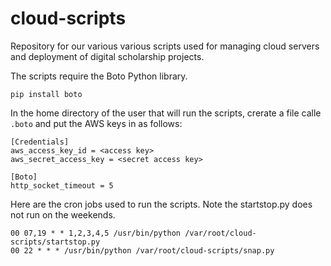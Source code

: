 cloud-scripts
=============

Repository for our various various scripts used for managing cloud servers and deployment of digital scholarship projects.

The scripts require the Boto Python library.

    pip install boto

In the home directory of the user that will run the scripts, crerate a file calle `.boto` and put the AWS keys in as follows:

    [Credentials]
    aws_access_key_id = <access key>
    aws_secret_access_key = <secret access key>

    [Boto]
    http_socket_timeout = 5

Here are the cron jobs used to run the scripts. Note the startstop.py does not run on the weekends.

    00 07,19 * * 1,2,3,4,5 /usr/bin/python /var/root/cloud-scripts/startstop.py
    00 22 * * * /usr/bin/python /var/root/cloud-scripts/snap.py
